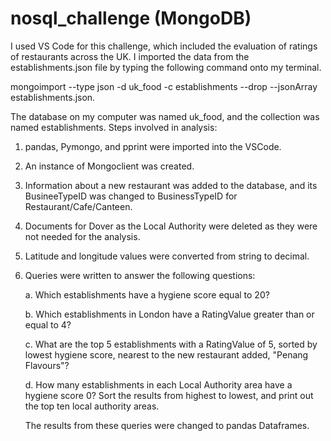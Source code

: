 # nosql_challenge (MongoDB)

I used VS Code for this challenge, which included the evaluation of ratings of restaurants across the UK. I imported the data from the establishments.json file by typing the following command onto my terminal.  

mongoimport --type json -d uk_food -c establishments --drop --jsonArray establishments.json.

The database on my computer was named uk_food, and the collection was named establishments. Steps involved in analysis:

1. pandas, Pymongo, and pprint were imported into the VSCode.

2. An instance of Mongoclient was created.

3. Information about a new restaurant was added to the database, and its BusineeTypeID was changed to BusinessTypeID for Restaurant/Cafe/Canteen.

4. Documents for Dover as the Local Authority were deleted as they were not needed for the analysis.

5. Latitude and longitude values were converted from string to decimal.

6. Queries were written to answer the following questions:
   
     a. Which establishments have a hygiene score equal to 20?

     b. Which establishments in London have a RatingValue greater than or equal to 4?

     c. What are the top 5 establishments with a RatingValue of 5, sorted by lowest hygiene score, nearest to the new restaurant added, "Penang Flavours"?

     d. How many establishments in each Local Authority area have a hygiene score 0? Sort the results from highest to lowest, and print out the top ten local authority        areas.

   The results from these queries were changed to pandas Dataframes.
